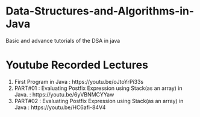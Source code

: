 # Data-Structures-and-Algorithms-in-Java
Basic and advance tutorials of the DSA in java

<h1> Youtube Recorded Lectures </h1>
<ol>
<li> First Program in Java :  https://youtu.be/oJtoYrPi33s</li>
<li> PART#01 : Evaluating Postfix Expression using Stack(as an array) in Java. : https://youtu.be/6yVBNMCYYaw </li>
<li> PART#02 : Evaluating Postfix Expression using Stack(as an array) in Java : https://youtu.be/HC6afi-84V4 </li>
</ol>
